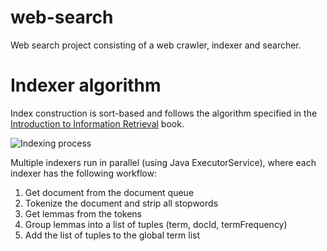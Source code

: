 # web-search
Web search project consisting of a web crawler, indexer and searcher.

# Indexer algorithm

Index construction is sort-based and follows the algorithm specified in the [Introduction to Information Retrieval](https://nlp.stanford.edu/IR-book/information-retrieval-book.html) book.

![Indexing process](https://nlp.stanford.edu/IR-book/html/htmledition/img54.png)

Multiple indexers run in parallel (using Java ExecutorService), where each indexer has the following workflow:

1. Get document from the document queue
2. Tokenize the document and strip all stopwords
3. Get lemmas from the tokens
4. Group lemmas into a list of tuples (term, docId, termFrequency)
5. Add the list of tuples to the global term list
